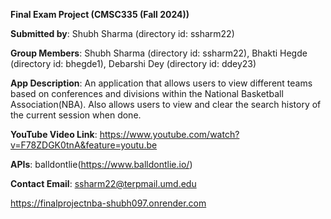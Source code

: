 **Final Exam Project (CMSC335 (Fall 2024))**

**Submitted by**: Shubh Sharma (directory id: ssharm22)

**Group Members**: Shubh Sharma (directory id: ssharm22), Bhakti Hegde (directory id: bhegde1), Debarshi Dey (directory id: ddey23)

**App Description**: An application that allows users to view different teams based on conferences and divisions within the National Basketball Association(NBA). Also allows users to view and clear the search history of the current session when done.

**YouTube Video Link**: https://www.youtube.com/watch?v=F78ZDGK0tnA&feature=youtu.be

**APIs**: balldontlie(https://www.balldontlie.io/)

**Contact Email**:  ssharm22@terpmail.umd.edu


https://finalprojectnba-shubh097.onrender.com
